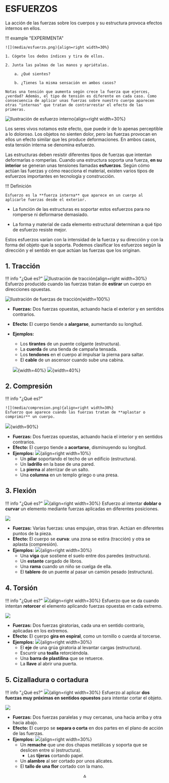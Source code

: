 # ESFUERZOS

La acción de las fuerzas sobre los cuerpos y su estructura provoca efectos internos en ellos.

!!! example "EXPERIMENTA"

    ![](media/esfuerzo.png){align=right width=30%}   

    1. Cógete los dedos índices y tira de ellos.

    2. Junta las palmas de las manos y apriétalas.

        a. ¿Qué sientes?

        b. ¿Tienes la misma sensación en ambos casos?
    
    Notas una tensión que aumenta según crece la fuerza que ejerces, ¿verdad? Además, el tipo de tensión es diferente en cada caso. Como consecuencia de aplicar unas fuerzas sobre nuestro cuerpo aparecen otras "internas" que tratan de contrarrestar el efecto de las primeras.

![Ilustración de esfuerzo interno](media/esfuerzo1.png){align=right width=30%}

Los seres vivos notamos este efecto, que puede ir de lo apenas perceptible a lo doloroso. Los objetos no sienten dolor, pero las fuerzas provocan en ellos un efecto similar que les produce deformaciones. En ambos casos, esta tensión interna se denomina esfuerzo.

Las estructuras deben resistir diferentes tipos de fuerzas que intentan deformarlas o romperlas. Cuando una estructura soporta una fuerza, **en su interior** se generan unas tensiones llamadas **esfuerzos**. Según cómo actúan las fuerzas y cómo reacciona el material, existen varios tipos de esfuerzos importantes en tecnología y construcción.

!!! Definición

    Esfuerzo es la **fuerza interna** que aparece en un cuerpo al aplicarle fuerzas desde el exterior.

* La función de las estructuras es soportar estos esfuerzos para no romperse ni deformarse demasiado.

* La forma y material de cada elemento estructural determinan a qué tipo de esfuerzo resiste mejor.

Estos esfuerzos varían con la intensidad de la fuerza y su dirección y con la forma del objeto que la soporta. Podemos clasificar los esfuerzos según la dirección y el sentido en que actúan las fuerzas que los originan.

## **1. Tracción**

!!! info "¿Qué es?"
    ![Ilustración de tracción](media/traccion.png){align=right width=30%}
    Esfuerzo producido cuando las fuerzas tratan de **estirar** un cuerpo en direcciones opuestas.

 ![Ilustración de fuerzas de tracción](media/image11_new.png){width=100%}

* **Fuerzas:**
Dos fuerzas opuestas, actuando hacia el exterior y en sentidos contrarios.
* **Efecto:**
El cuerpo tiende a **alargarse**, aumentando su longitud.
* **Ejemplos:**
    * Los **tirantes** de un puente colgante (estructura).
    * La **cuerda** de una tienda de campaña tensada.
    * Los **tendones** en el cuerpo al impulsar la pierna para saltar.
    * El **cable** de un ascensor cuando sube una cabina.

  ![](media/image10.png){width=40%}  ![](media/image12.png){width=40%}

## **2. Compresión**

!!! info "¿Qué es?"

    ![](media/compresion.png){align=right width=30%}  
    Esfuerzo que aparece cuando las fuerzas tratan de **aplastar o comprimir** un cuerpo.

![](media/image16_new.png){width=90%}

* **Fuerzas:**
Dos fuerzas opuestas, actuando hacia el interior y en sentidos contrarios.
* **Efecto:**
El cuerpo tiende a **acortarse**, disminuyendo su longitud.
* **Ejemplos:**
![](media/image13.png){align=right width=10%}
    * Un **pilar** soportando el techo de un edificio (estructura).
    * Un **ladrillo** en la base de una pared.
    * La **pierna** al aterrizar de un salto.
    * Una **columna** en un templo griego o una presa.

## **3. Flexión**

!!! info "¿Qué es?"
    ![](media/flexion.png){align=right width=30%}
    Esfuerzo al intentar **doblar o curvar** un elemento mediante fuerzas aplicadas en diferentes posiciones.

![](media/image18.png)

* **Fuerzas:**
Varias fuerzas: unas empujan, otras tiran. Actúan en diferentes puntos de la pieza.
* **Efecto:**
El cuerpo se **curva**: una zona se estira (tracción) y otra se aplasta (compresión).
* **Ejemplos:**
![](media/image17_new.png){align=right width=30%}
    * Una **viga** que sostiene el suelo entre dos paredes (estructura).
    * Un **estante** cargado de libros.
    * Una **rama** cuando un niño se cuelga de ella.
    * El **tablero** de un puente al pasar un camión pesado (estructura).

## **4. Torsión**

!!! info "¿Qué es?"
    ![](media/torsion.png){align=right width=30%}
    Esfuerzo que se da cuando intentan **retorcer** el elemento aplicando fuerzas opuestas en cada extremo.

![](media/image19.png)


* **Fuerzas:**
Dos fuerzas giratorias, cada una en sentido contrario, aplicadas en los extremos.
* **Efecto:**
El cuerpo **gira en espiral**, como un tornillo o cuerda al torcerse.
* **Ejemplos:**
![](media/image20.png){align=right width=30%}
    * El **eje** de una grúa giratoria al levantar cargas (estructura).
    * Escurrir una **toalla** retorciéndola.
    * Una **barra de plastilina** que se retuerce.
    * La **llave** al abrir una puerta.




## **5. Cizalladura o cortadura**

!!! info "¿Qué es?"
    ![](media/cortadura.png){align=right width=30%}
    Esfuerzo al aplicar **dos fuerzas muy próximas en sentidos opuestos** para intentar cortar el objeto.

![](media/image22.png)

* **Fuerzas:**
Dos fuerzas paralelas y muy cercanas, una hacia arriba y otra hacia abajo.
* **Efecto:**
El cuerpo se **separa o corta** en dos partes en el plano de acción de las fuerzas.
* **Ejemplos:**
 ![](media/image21.png){align=right width=30%}
    * Un **remache** que une dos chapas metálicas y soporta que se deslicen entre sí (estructura).
       * Las **tijeras** cortando papel.
    * Un **alambre** al ser cortado por unos alicates.
    * El **tallo de una flor** cortado con la mano.


<div style="text-align: center">⁂</div>